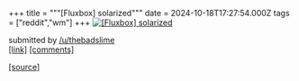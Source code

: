 +++
title = """[Fluxbox] solarized"""
date = 2024-10-18T17:27:54.000Z
tags = ["reddit","wm"]
+++
[![[Fluxbox] solarized](https://b.thumbs.redditmedia.com/aoyjEFcVnK9anXdDhFFXhor8rPZa4di4DIgBiSJEzyY.jpg "[Fluxbox] solarized")](https://www.reddit.com/r/unixporn/comments/1g6npu2/fluxbox_solarized/)

submitted by [/u/thebadslime](https://www.reddit.com/user/thebadslime)  
[\[link\]](https://www.reddit.com/gallery/1g6npu2) [\[comments\]](https://www.reddit.com/r/unixporn/comments/1g6npu2/fluxbox_solarized/)

[[source]](https://www.reddit.com/r/unixporn/comments/1g6npu2/fluxbox_solarized/)
